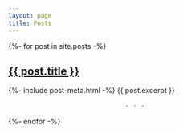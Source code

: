 ```yaml
---
layout: page
title: Posts
---
```


<div class="postlist">
{%- for post in site.posts -%}
    <div class="item">
        <h2><a href="{{ post.url | relative_url }}">{{ post.title }}</a></h2>
        {%- include post-meta.html -%}
        {{ post.excerpt }}
        <p style="text-align: center">&nbsp; · &nbsp; · &nbsp; · &nbsp;</p>
    </div>
{%- endfor -%}
</div>